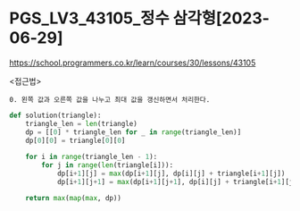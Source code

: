 # PGS_LV3_43105_정수 삼각형[2023-06-29]
https://school.programmers.co.kr/learn/courses/30/lessons/43105

<접근법>
``` 
0. 왼쪽 값과 오른쪽 값을 나누고 최대 값을 갱신하면서 처리한다.
```



```python
def solution(triangle):
    triangle_len = len(triangle)
    dp = [[0] * triangle_len for _ in range(triangle_len)]
    dp[0][0] = triangle[0][0]
    
    for i in range(triangle_len - 1):
        for j in range(len(triangle[i])):
            dp[i+1][j] = max(dp[i+1][j], dp[i][j] + triangle[i+1][j])
            dp[i+1][j+1] = max(dp[i+1][j+1], dp[i][j] + triangle[i+1][j+1])

    return max(map(max, dp))
```